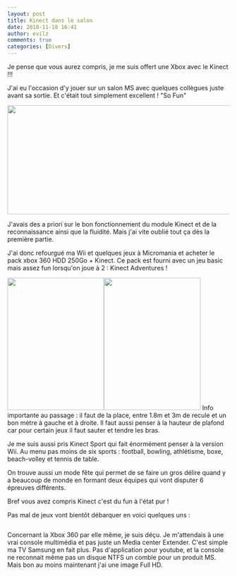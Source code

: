 ```yaml
---
layout: post
title: Kinect dans le salon
date: 2010-11-18 16:41
author: evilz
comments: true
categories: [Divers]
---
```


Je pense que vous aurez compris, je me suis offert une Xbox avec le Kinect !!!

J'ai eu l'occasion d'y jouer sur un salon MS  avec quelques collègues juste avant sa sortie. Et c'était tout simplement excellent ! "So Fun"<!--more-->

<p style="text-align: center;"><img class="aligncenter" title="Kinect Xbox 360" src="http://farm5.static.flickr.com/4145/5173142518_9f870bd8b7_z.jpg" alt="" width="640" height="247" /></p>

J'avais des a priori sur le bon fonctionnement du module Kinect et de la reconnaissance ainsi que la fluidité. Mais j'ai vite oublié tout ça dès la première partie.

J'ai donc refourgué ma Wii et quelques jeux à Micromania et acheter le pack xbox 360 HDD 250Go + Kinect.
Ce pack est fourni avec un jeu basic mais assez fun lorsqu'on joue à 2 : Kinect Adventures !

<img class="aligncenter" src="http://download.xbox.com/content/images/66acd000-77fe-1000-9115-d8024d5308ed/1033/boxartlg.jpg" alt="" width="219" height="300" /><img class="aligncenter" src="http://download.xbox.com/content/images/66acd000-77fe-1000-9115-d8024d5308c9/1033/boxartlg.jpg" alt="" width="219" height="300" />
Info importante au passage : il faut de la place, entre 1.8m et 3m de recule et un bon mètre à gauche et à droite. Il faut aussi penser à la hauteur de plafond car pour certain jeux il faut sauter et tendre les bras.

Je me suis aussi pris Kinect Sport qui fait énormément penser à la version Wii. Au menu pas moins de six sports : football, bowling, athlétisme, boxe, beach-volley et tennis de table.

On trouve aussi un mode fête qui permet de se faire un gros délire quand y a beaucoup de monde en formant deux équipes qui vont disputer 6 épreuves différents.

Bref vous avez compris Kinect c'est du fun à l'état pur !

Pas mal de jeux vont bientôt débarquer en voici quelques uns :

<img class="alignleft" src="http://download.xbox.com/content/images/66acd000-77fe-1000-9115-d8024d53093b/1033/boxartlg.jpg" alt="" /><img class="alignleft" src="http://download.xbox.com/content/images/66acd000-77fe-1000-9115-d80245410911/1033/boxartlg.jpg" alt="" /><img class="alignleft" src="http://download.xbox.com/content/images/66acd000-77fe-1000-9115-d802485507df/1036/boxartlg.jpg" alt="" /><img class="alignleft" src="http://download.xbox.com/content/images/66acd000-77fe-1000-9115-d8024d4a07da/1033/boxartlg.jpg" alt="" /><img class="alignleft" src="http://download.xbox.com/content/images/66acd000-77fe-1000-9115-d80257520801/1033/boxartlg.jpg" alt="" /><img class="alignleft" src="http://download.xbox.com/content/images/66acd000-77fe-1000-9115-d80255530850/1033/boxartlg.jpg" alt="" /><img class="alignleft" src="http://download.xbox.com/content/images/66acd000-77fe-1000-9115-d8025553084f/1036/boxartlg.jpg" alt="" /><img class="alignleft" src="http://download.xbox.com/content/images/66acd000-77fe-1000-9115-d8025345084d/1033/boxartlg.jpg" alt="" /><img class="alignleft" src="http://download.xbox.com/content/images/66acd000-77fe-1000-9115-d8024d5308b3/1033/boxartlg.jpg" alt="" /><img class="alignleft" src="http://download.xbox.com/content/images/66acd000-77fe-1000-9115-d802545607d3/1033/boxartlg.jpg" alt="" />

Concernant la Xbox 360 par elle même, je suis déçu. Je m'attendais à une vrai console multimédia et pas juste un Media center Extender. C'est simple ma TV Samsung en fait plus. Pas d'application pour youtube, et la console ne reconnait même pas un disque NTFS un comble pour un produit MS. Mais bon au moins maintenant j'ai une image Full HD.
